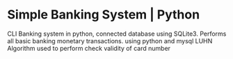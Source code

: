 # Simple Banking System | Python

CLI Banking system in python, connected database using SQLite3. Performs all basic banking monetary transactions.
using python and mysql
LUHN Algorithm used to perform check validity of card number
